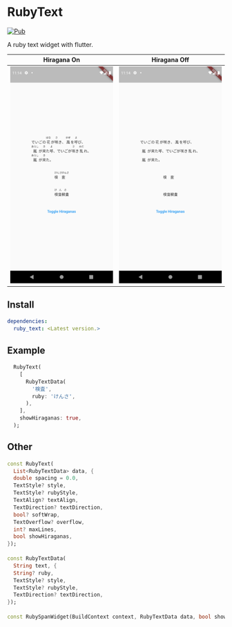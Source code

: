 # RubyText

[![Pub](https://img.shields.io/pub/v/ruby_text.svg)](https://pub.dartlang.org/packages/ruby_text)

A ruby text widget with flutter.

|         Hiragana On         |         Hiragana Off         |
| :-------------------------: | :--------------------------: |
| ![](./docs/hiragana_on.png) | ![](./docs/hiragana_off.png) |

## Install

```yaml
dependencies:
  ruby_text: <Latest version.>
```

## Example

```dart
  RubyText(
    [
      RubyTextData(
        '検査',
        ruby: 'けんさ',
      ),
    ],
    showHiraganas: true,
  );
```

## Other

```dart
const RubyText(
  List<RubyTextData> data, {
  double spacing = 0.0,
  TextStyle? style,
  TextStyle? rubyStyle,
  TextAlign? textAlign,
  TextDirection? textDirection,
  bool? softWrap,
  TextOverflow? overflow,
  int? maxLines,
  bool showHiraganas,
});

const RubyTextData(
  String text, {
  String? ruby,
  TextStyle? style,
  TextStyle? rubyStyle,
  TextDirection? textDirection,
});

const RubySpanWidget(BuildContext context, RubyTextData data, bool showHiraganas: true);
```
